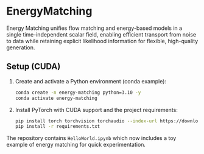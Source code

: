 # EnergyMatching
Energy Matching unifies flow matching and energy-based models in a single time-independent scalar field, enabling efficient transport from noise to data while retaining explicit likelihood information for flexible, high-quality generation.

## Setup (CUDA)
1. Create and activate a Python environment (conda example):
   ```bash
   conda create -n energy-matching python=3.10 -y
   conda activate energy-matching
   ```
2. Install PyTorch with CUDA support and the project requirements:
   ```bash
   pip install torch torchvision torchaudio --index-url https://download.pytorch.org/whl/cu118
   pip install -r requirements.txt
   ```

The repository contains `HelloWorld.ipynb` which now includes a toy example of energy matching for quick experimentation.
